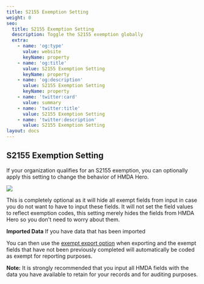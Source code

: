 ```yaml
---
title: S2155 Exemption Setting
weight: 0
seo:
  title: S2155 Exemption Setting
  description: Toggle the S2155 exemption globally
  extra:
    - name: 'og:type'
      value: website
      keyName: property
    - name: 'og:title'
      value: S2155 Exemption Setting
      keyName: property
    - name: 'og:description'
      value: S2155 Exemption Setting
      keyName: property
    - name: 'twitter:card'
      value: summary
    - name: 'twitter:title'
      value: S2155 Exemption Setting
    - name: 'twitter:description'
      value: S2155 Exemption Setting
layout: docs
---
```

## S2155 Exemption Setting

If your organization qualifies for an S2155 exemption, you can optionally apply this setting to change the behavior of HMDA Hero.

![](/images/S2155ExemptionSetting.png)

This is completely optional as it will hide all exempt fields from input in case you do not want to have to input these fields. It will not set the field values to reflect exemption codes, this setting merely hides the fields from HMDA Hero so you don't need to worry about them. 

<div class="note">
<strong>Imported Data</strong>
If you have data that has been imported 
</div>

You can then use the [exempt export option](https://www.hmdahero.com/docs/exporting/#s2155-exempt-export) when exporting and the exempt fields that have not been previously completed will automatically be coded as exempt for reporting purposes.

<div class="note">
<strong>Note:</strong>
It is strongly recommended that you input all HMDA fields with the data you have available to retain for your records and for auditing purposes.
</div>
